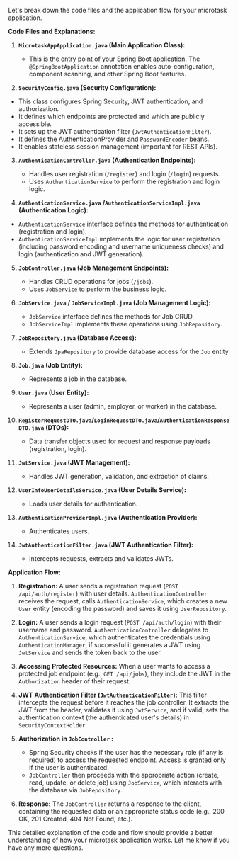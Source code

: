 Let's break down the code files and the application flow for your microtask application.

**Code Files and Explanations:**

1.  **`MicrotaskAppApplication.java` (Main Application Class):**

    *   This is the entry point of your Spring Boot application.  The `@SpringBootApplication` annotation enables auto-configuration, component scanning, and other Spring Boot features.

2. **`SecurityConfig.java` (Security Configuration):**

* This class configures Spring Security, JWT authentication, and authorization.
* It defines which endpoints are protected and which are publicly accessible.
* It sets up the JWT authentication filter (`JwtAuthenticationFilter`).
* It defines the AuthenticationProvider and `PasswordEncoder` beans.
* It enables stateless session management (important for REST APIs).


3.  **`AuthenticationController.java` (Authentication Endpoints):**

    *   Handles user registration (`/register`) and login (`/login`) requests.
    *   Uses `AuthenticationService` to perform the registration and login logic.

4. **`AuthenticationService.java` /`AuthenticationServiceImpl.java` (Authentication Logic):**

*   `AuthenticationService` interface defines the methods for authentication (registration and login).
*   `AuthenticationServiceImpl` implements the logic for user registration (including password encoding and username uniqueness checks) and login (authentication and JWT generation).

5.  **`JobController.java` (Job Management Endpoints):**

    *   Handles CRUD operations for jobs (`/jobs`).
    *   Uses `JobService` to perform the business logic.

6.  **`JobService.java` / `JobServiceImpl.java` (Job Management Logic):**

    *   `JobService` interface defines the methods for Job CRUD.
    *   `JobServiceImpl` implements these operations using `JobRepository`.

7.  **`JobRepository.java` (Database Access):**

    *   Extends `JpaRepository` to provide database access for the `Job` entity.

8.  **`Job.java` (Job Entity):**

    *   Represents a job in the database.

9.  **`User.java` (User Entity):**

    *   Represents a user (admin, employer, or worker) in the database.

10. **`RegisterRequestDTO.java`/`LoginRequestDTO.java`/`AuthenticationResponseDTO.java` (DTOs):**

    *   Data transfer objects used for request and response payloads (registration, login).


11. **`JwtService.java` (JWT Management):**

     *   Handles JWT generation, validation, and extraction of claims.



12. **`UserInfoUserDetailsService.java` (User Details Service):**

     *  Loads user details for authentication.

13. **`AuthenticationProviderImpl.java` (Authentication Provider):**

      *  Authenticates users.


14. **`JwtAuthenticationFilter.java` (JWT Authentication Filter):**

      *   Intercepts requests, extracts and validates JWTs.





**Application Flow:**

1.  **Registration:**  A user sends a registration request (`POST /api/auth/register`) with user details.  `AuthenticationController` receives the request, calls `AuthenticationService`, which creates a new `User` entity (encoding the password) and saves it using `UserRepository`.

2.  **Login:** A user sends a login request (`POST /api/auth/login`) with their username and password. `AuthenticationController` delegates to `AuthenticationService`, which authenticates the credentials using `AuthenticationManager`, if successful it generates a JWT using `JwtService` and sends the token back to the user.

3. **Accessing Protected Resources:** When a user wants to access a protected job endpoint (e.g., `GET /api/jobs`), they include the JWT in the `Authorization` header of their request.

4. **JWT Authentication Filter (`JwtAuthenticationFilter`):** This filter intercepts the request before it reaches the job controller. It extracts the JWT from the header, validates it using `JwtService`, and if valid, sets the authentication context (the authenticated user's details) in `SecurityContextHolder`.

5. **Authorization in `JobController` :**
    *   Spring Security checks if the user has the necessary role (if any is required) to access the requested endpoint. Access is granted only if the user is authenticated.
    *   `JobController` then proceeds with the appropriate action (create, read, update, or delete job) using `JobService`, which interacts with the database via `JobRepository`.

6.  **Response:** The `JobController` returns a response to the client, containing the requested data or an appropriate status code (e.g., 200 OK, 201 Created, 404 Not Found, etc.).


This detailed explanation of the code and flow should provide a better understanding of how your microtask application works. Let me know if you have any more questions.
